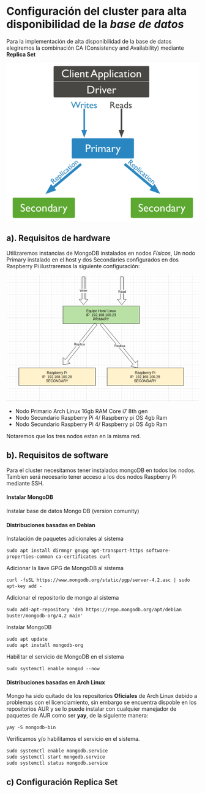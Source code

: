 # Configuración del cluster para alta disponibilidad de la *base de datos*
Para la implementación de alta disponibilidad de la base de datos elegiremos 
la combinación CA (Consistency and Availability) mediante **Replica Set**

![replica](docs/replica.svg)

## a). Requisitos de hardware
Utilizaremos instancias de MongoDB instalados en nodos *Físicos*, Un nodo Primary instalado en el host y dos Secondaries configurados en dos Raspberry Pi
ilustraremos la siguiente configuración:

![replica](docs/replica-local.png)

  - Nodo Primario Arch Linux 16gb RAM Core i7 8th gen 
  - Nodo Secundario Raspberry Pi 4/ Raspberry pi OS 4gb Ram 
  - Nodo Secundario Raspberry Pi 4/ Raspberry pi OS 4gb Ram

Notaremos que los tres nodos estan en la misma red.

## b). Requisitos de software
  Para el cluster necesitamos tener instalados mongoDB en todos los nodos.
  Tambien será necesario tener acceso a los dos nodos Raspberry Pi mediante SSH.

#### Instalar MongoDB
Instalar base de datos Mongo DB (version comunity)
#### Distribuciones basadas en Debian
Instalación de paquetes adicionales al sistema
```
sudo apt install dirmngr gnupg apt-transport-https software-properties-common ca-certificates curl
```
Adicionar la llave GPG de MongoDB al sistema
```
curl -fsSL https://www.mongodb.org/static/pgp/server-4.2.asc | sudo apt-key add -
```
Adicionar el repositorio de mongo al sistema
```
sudo add-apt-repository 'deb https://repo.mongodb.org/apt/debian buster/mongodb-org/4.2 main'
```
Instalar MongoDB
```
sudo apt update
sudo apt install mongodb-org
```
Habilitar el servicio de MongoDB en el sistema
```
sudo systemctl enable mongod --now
```
#### Distribuciones basadas en Arch Linux
Mongo ha sido quitado de los repositorios **Oficiales** de Arch Linux debido a problemas con el licenciamiento,
sin embargo se encuentra dispoble en los repositorios AUR y se lo puede instalar con cualquier manejador de paquetes de AUR como ser **yay**, de la siguiente manera:
```
yay -S mongodb-bin
```
Verificamos y/o habilitamos el servicio en el sistema.
```
sudo systemctl enable mongodb.service
sudo systemctl start mongodb.service
sudo systemctl status mongodb.service
```
## c) Configuración Replica Set
